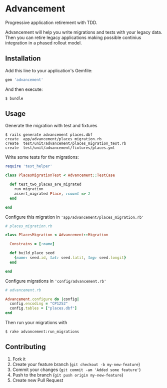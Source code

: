 # Advancement

Progressive application retirement with TDD.

Advancement will help you write migrations and tests with your legacy data.
Then you can retire legacy applications making possible continius integration in
a phased rollout model.

## Installation

Add this line to your application's Gemfile:

```ruby
gem 'advancement'
```

And then execute:

    $ bundle

## Usage

Generate the migration with test and fixtures

    $ rails generate advancement places.dbf
    create  app/advancement/places_migration.rb
    create  test/unit/advancement/places_migration_test.rb
    create  test/unit/advancement/fixtures/places.yml

Write some tests for the migrations:

```ruby
require 'test_helper'

class PlacesMigrationTest < Advancement::TestCase

  def test_two_places_are_migrated
    run_migration
    assert_migrated Place, :count => 2
  end

end
```

Configure this migration in `'app/advancement/places_migration.rb'`

```ruby
# places_migration.rb

class PlacesMigration < Advancement::Migration

  Constrains = [:name]

  def build_place seed
    {name: seed.id, lat: seed.latit, lng: seed.longit}
  end

end
```

Configure migrations in `'config/advancement.rb'`

```ruby
# advancement.rb

Advancement.configure do |config|
  config.encoding = "CP1252"
  config.tables = ["places.dbf"]
end
```

Then run your migrations with

    $ rake advancement:run_migrations

## Contributing

1. Fork it
2. Create your feature branch (`git checkout -b my-new-feature`)
3. Commit your changes (`git commit -am 'Added some feature'`)
4. Push to the branch (`git push origin my-new-feature`)
5. Create new Pull Request

